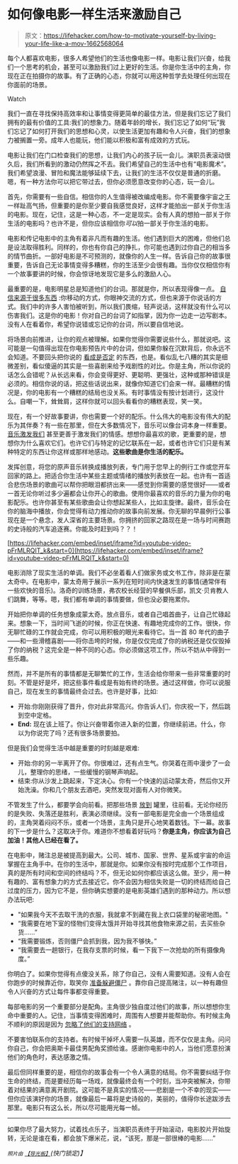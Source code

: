# 如何像电影一样生活来激励自己

> 原文：<https://lifehacker.com/how-to-motivate-yourself-by-living-your-life-like-a-mov-1662568064>

每个人都喜欢电影，很多人希望他们的生活也像电影一样。电影让我们兴奋，给我们一个思考的机会，甚至可以激励我们过上更好的生活。你是你生活中的主角，你现在正在拍摄你的故事。有了正确的心态，你就可以用这种哲学去处理任何出现在你面前的场景。

Watch

我们一直在寻找保持高效率和让事情变得更简单的最佳方法，但是我们忘记了我们拥有的最有价值的工具:我们的想象力。随着年龄的增长，我们忘记了如何“玩”我们忘记了如何打开我们的思想和心灵，以使生活更加有趣和令人兴奋，我们的想象力被搁置一旁。成年人也能玩，他们能以积极和富有成效的方式玩。

电影让我们在门口检查我们的思想，让我们内心的孩子玩一会儿。演职员表滚动很久后，我们所看到的激动仍然挥之不去。我们希望自己的生活中也有“电影魔术”。我们希望浪漫、冒险和魔法能够延续下去，让我们的生活不仅仅是普通的折磨。嗯，有一种方法你可以把它带过去，但你必须愿意改变你的心态，玩一会儿。

首先，你需要有一些自信。相信你的人生值得被改编成电影。你不需要像宇宙之王一样趾高气扬，但重要的是你至少要自我感觉良好，这样才能拍出一部关于你生活的电影。现在，记住，这是一种心态，不一定是现实。会有人真的想拍一部关于你生活的电影吗？也许不是，但你应该相信你*可以*拍一部关于你生活的电影。

电影和传记电影中的主角有着非凡而有趣的生活。他们遇到巨大的困难，但他们总是设法取得胜利。同样的，你也有你自己的挣扎，你可能也遇到过你自己的相当多的情节曲折。一部好电影是不可预测的，就像你的人生一样。告诉自己你的故事很重要，告诉自己无论事情变得多糟糕，你的生活至少会很有趣。当你仅仅相信你有一个故事要讲的时候，你会惊讶地发现它是多么的激励人心。

最重要的是，电影明星总是知道他们的台词。那就是你，所以表现得像一点。 [自信来源于很多东西](https://lifehacker.com/how-to-build-your-confidence-and-why-it-matters-1442414831) :你移动的方式，你眼神交流的方式，但也来源于你说话的方式。我们中的许多人害怕被听到，所以我们畏缩，轻声说话，这样就没有什么可以伤害我们。这是你的电影！你对自己的台词了如指掌，因为你一边走一边写剧本。没有人在看着你，希望你说错或忘记你的台词，所以要自信地说。

将场景向前推进，让你的观点被理解。如果你觉得你需要说些什么，那就说吧。这可能是一句值得出现在你电影预告片中的台词，但如果你躲在沉默背后，你永远不会知道。不要回头把你说的 [看成是否定](https://lifehacker.com/get-over-your-shyness-by-blocking-out-me-always-everyt-1658103690) 的东西，也是。看似乱七八糟的其实是细微差别，看似傻逼的其实是一些喜剧来给予戏剧性的对比。你是主角，所以你说的话怎么会错呢？从长远来看，你会变得更好、更聪明、更强壮，这种或那种错误是必须的。相信你说的话，把这些话说出来，就像你知道它们会来一样。最糟糕的情况是，你的电影有一个糟糕的结局也没关系。有时事情没有按计划进行，这没什么。自嘲一下，耸耸肩，这样你就可以回头看看你的糟糕表现，笑一笑。

现在，有一个好故事要讲，你也需要一个好的配乐。什么伟大的电影没有伟大的配乐为其伴奏？有一些在那里，但在大多数情况下，音乐可以像台词本身一样重要。 [音乐激发我们](https://lifehacker.com/how-music-affects-the-brain-and-how-it-benefits-you-1469597259) 甚至更善于激发我们的情感。想想你最喜欢的歌，更重要的是，想想你为什么喜欢它们。也许它们与特定的记忆联系在一起，或者也许它们只是有某种特定的东西让你这样或那样地感动。**这些歌曲是你生活的配乐。**

发挥创意，将您的原声音乐转换成播放列表，专门用于您早上的例行工作或您开车回家的路上。把适合你生活中某些主题或情绪的播放列表放在一起。也许有一首适合悲伤场景的歌曲可以帮你把眼泪都挤出来——感觉到你需要的感觉很好——或者一首无论你听过多少遍都会让你开心的歌曲。使用你最喜欢的音乐的力量为你的电影配乐。也许你甚至有某些歌曲会让你想起某些人，比如主旋律。最终，音乐会在你的脑海中播放，你会觉得有动力推动你的故事向前发展。你无聊的早晨例行公事现在是一个悬念，发人深省的主要场景。你拥挤的回家之路现在是一场与时间赛跑的史诗般的汽车追逐赛。你能及时赶到吗？？！

 [https://lifehacker.com/embed/inset/iframe?id=youtube-video-pFrMLRQIT_k&start=0](https://lifehacker.com/embed/inset/iframe?id=youtube-video-pFrMLRQIT_k&start=0) 

电影消除了现实生活的单调。我们不必坐着看人们做家务或文书工作，除非是在蒙太奇中。在电影中，蒙太奇用于展示一系列在短时间内快速发生的事情(通常伴有一些欢快的音乐)。洛奇的训练场景，弗农校长经营的早餐俱乐部，凯文·贝肯教人们跳舞，等等。嗯，我们都有单调的事情要做，但也没必要拖累你。

开始把你单调的任务想象成蒙太奇。放点音乐，或者自己唱首曲子，让自己忙碌起来。想象一下，当时间飞逝的时候，你正在快速、有趣地完成你的工作。很快，你无聊忙碌的工作就会完成，你可以用积极的眼光来看待它。当一首 80 年代的曲子——和一些滑稽喜剧——将你击垮的时候，你是仅仅完成了你的纳税还是仅仅毁掉了你的纳税？这完全是一种不同的心态。你必须做这项工作，所以不妨从中得到一些乐趣。

然而，并不是所有的事情都是无聊繁忙的工作，生活会给你带来一些非常重要的时刻。不管是好是坏，把这些事件看成是有始有终的场景。通过这样做，你可以说服自己，现在发生的事情最终会过去。也许是好事，比如:

*   开始:你刚刚获得了晋升，你对此非常高兴。你告诉人们，你庆祝一下，然后跳到空中定格。
*   **End:** 现在该上班了。你让兴奋带着你进入新的位置，你继续前进。什么，你以为你说完了吗？还有很多场景要拍。

但是我们会觉得生活中越是重要的时刻越是艰难:

*   开始:你的另一半离开了你。你很难过，还有点生气。你哭着在雨中漫步了一会儿，整理你的思绪，一些缓慢的钢琴声响起。
*   结束:你从沙发上跳起来，下定决心。你有一个快速的运动蒙太奇，然后你又开始洗澡。你和几个朋友去酒吧，突然发现对面有人对你微笑。

不管发生了什么，都要学会向前看。把那些场景 [放到](http://www.filmsite.org/filmterms11.html) 罐里，往前看。无论你经历的是失败、失落还是胜利，表演必须继续。没有一部电影是完全由一个场景组成的，主角哭着闷闷不乐，或者一个场景，主角只是开心地笑着数钱。下一幕。故事的下一步是什么？这取决于你。难道你不想看着好玩吗？**你是主角，你应该为自己加油！其他人已经在看了。**

在电影中，赌注总是被提高到最大。公司、城市、国家、世界、星系或宇宙的命运掌握在主角手中。在你的生活中，那就是你。如果你没有按时完成那个工作项目，真的是所有时间和空间的终结吗？不，但无论如何你都应该这么做。至少，用一种有趣的、富有想象力的方式去接近它。你不会因为相信失败是一切的终结而给自己过度的压力，因为它不是，但你确实想要的是电影英雄们遇到的那种动力。所以想办法玩吧:

*   "如果我今天不去取干洗的衣服，我就拿不到藏在我上衣口袋里的秘密地图。"
*   “我需要在地下室的怪物们变得太饿并开始寻找其他食物来源之前，去买些杂货……”
*   “我需要锻炼，否则僵尸会抓到我，因为我不够快。”
*   “我需要去一趟银行，在我存支票的时候，看一下我下一次抢劫的所有摄像角度。”

你明白了。如果你觉得有点傻没关系，除了你自己，没有人需要知道。没有人会在你跑步的时候靠近你，取笑你 [准备躲避僵尸](https://lifehacker.com/behind-the-app-the-story-of-zombies-run-1632445358) 。靠你自己提高赌注，以一种有趣但令人兴奋的方式让每件事都变得重要。

每部电影的另一个重要部分是配角。主角很少独自度过他们的故事，所以想想你生命中重要的人。记住，当事情变得困难时，周围有人想要并能帮助你。有时候主角不顺利的原因是因为 [忽略了他们的支持网络](https://lifehacker.com/where-to-start-when-it-feels-like-nothing-is-going-righ-1640250197) 。

不要害怕联系你的支持者。有时候干掉坏人需要一队英雄，而不仅仅是主角。问问你自己，你会把奥斯卡最佳男配角奖颁给谁。感谢你电影中的人，当他们愿意扮演他们的角色时，表达感激之情。

最后但同样重要的是，相信你的故事会有一个令人满意的结局。你不需要纠结于你生命的终结，而是要经历每一场戏，就像最终会有一个时刻，当冲突被解决，你带着对结果的满意离开剧院。这可能不是真实的情况——悲剧是一个不幸的现实——但你应该演好你的场景，就像最后一幕将是史诗般的，美丽的，值得你长途跋涉去那里。电影只有这么长，所以尽可能用光每一帧。

* * *

如果你尽了最大努力，试着找点乐子，当演职员表终于开始滚动，电影胶片开始旋转，无论是谁在看，都会放下爆米花，说，“该死，那是一部很棒的电影……”

<small>*照片由*</small> [<small>*【导光板】*</small>](http://www.shutterstock.com/pic.mhtml?id=133192601&src=id)*(快门锁定)】*
